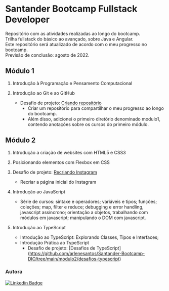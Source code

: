 # Santander Bootcamp Fullstack Developer

Repositório com as atividades realizadas ao longo do bootcamp. <br>
Trilha fullstack do básico ao avançado, sobre Java e Angular. <br>
Este repositório será atualizado de acordo com o meu progresso no bootcamp. <br>
Previsão de conclusão: agosto de 2022.

## Módulo 1

1. Introdução à Programação e Pensamento Computacional

2. Introdução ao Git e ao GitHub

    * Desafio de projeto: [Criando repositório](https://github.com/arlenesantos/Santander-Bootcamp-DIO/tree/main/modulo1) 
        - Criar um repositório para compartilhar o meu progresso ao longo do bootcamp. 
        - Além disso, adicionei o primeiro diretório denominado modulo1, contendo anotações sobre os cursos do primeiro módulo. 

## Módulo 2 

1. Introdução a criação de websites com HTML5 e CSS3

2. Posicionando elementos com Flexbox em CSS

3. Desafio de projeto: [Recriando Instagram](https://github.com/arlenesantos/Santander-Bootcamp-DIO/tree/main/modulo2/recriando-instagram) 
    * Recriar a página inicial do Instagram

4. Introdução ao JavaScript
    * Série de cursos: sintaxe e operadores; variáveis e tipos; funções; coleções; map, filter e reduce; debugging e error handling, javascript assíncrono; orientação a objetos, trabalhando com módulos em javascript; manipulando o DOM com javascript.

5. Introdução ao TypeScript
    * Introdução ao TypeScript: Explorando Classes, Tipos e Interfaces;
    * Introdução Prática ao TypeScript
        * Desafio de projeto: [Desafios de TypeScript] (https://github.com/arlenesantos/Santander-Bootcamp-DIO/tree/main/modulo2/desafios-typescript) 




### Autora

[![Linkedin Badge](https://img.shields.io/badge/Arlene%20Santos-0077B5?style=for-the-badge&logo=linkedin&logoColor=white&link=https://www.linkedin.com/in/arlenesantos89/)](https://www.linkedin.com/in/arlenesantos89/) 


        